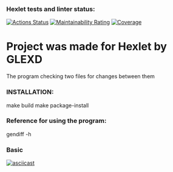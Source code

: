 ### Hexlet tests and linter status:
[![Actions Status](https://github.com/GLEXD/python-project-50/actions/workflows/hexlet-check.yml/badge.svg)](https://github.com/GLEXD/python-project-50/actions)
[![Maintainability Rating](https://sonarcloud.io/api/project_badges/measure?project=GLEXD_python-project-50&metric=sqale_rating)](https://sonarcloud.io/summary/new_code?id=GLEXD_python-project-50)
[![Coverage](https://sonarcloud.io/api/project_badges/measure?project=GLEXD_python-project-50&metric=coverage)](https://sonarcloud.io/summary/new_code?id=GLEXD_python-project-50)
# Project was made for Hexlet by GLEXD
The program checking two files for changes between them

### INSTALLATION:

make build
make package-install

### Reference for using the program:

gendiff -h

### Basic

[![asciicast](https://asciinema.org/a/SZqODsyBIKmes1PNbScnL87F3.svg)](https://asciinema.org/a/SZqODsyBIKmes1PNbScnL87F3)


